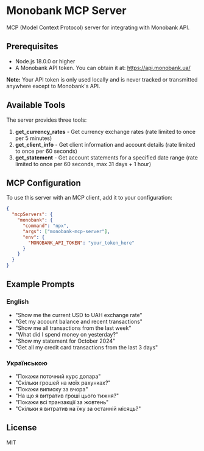 # Monobank MCP Server

MCP (Model Context Protocol) server for integrating with Monobank API.

## Prerequisites

- Node.js 18.0.0 or higher
- A Monobank API token. You can obtain it at: https://api.monobank.ua/

**Note:** Your API token is only used locally and is never tracked or transmitted anywhere except to Monobank's API.

## Available Tools

The server provides three tools:

1. **get_currency_rates** - Get currency exchange rates (rate limited to once per 5 minutes)
2. **get_client_info** - Get client information and account details (rate limited to once per 60 seconds)
3. **get_statement** - Get account statements for a specified date range (rate limited to once per 60 seconds, max 31 days + 1 hour)

## MCP Configuration

To use this server with an MCP client, add it to your configuration:

```json
{
  "mcpServers": {
    "monobank": {
      "command": "npx",
      "args": ["monobank-mcp-server"],
      "env": {
        "MONOBANK_API_TOKEN": "your_token_here"
      }
    }
  }
}
```

## Example Prompts

### English
- "Show me the current USD to UAH exchange rate"
- "Get my account balance and recent transactions"
- "Show me all transactions from the last week"
- "What did I spend money on yesterday?"
- "Show my statement for October 2024"
- "Get all my credit card transactions from the last 3 days"

### Українською
- "Покажи поточний курс долара"
- "Скільки грошей на моїх рахунках?"
- "Покажи виписку за вчора"
- "На що я витратив гроші цього тижня?"
- "Покажи всі транзакції за жовтень"
- "Скільки я витратив на їжу за останній місяць?"

## License

MIT
